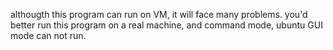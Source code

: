 althougth this program  can run on VM, it will face many problems.
you'd better run this program on a real machine, and command mode, ubuntu GUI mode can not run.
